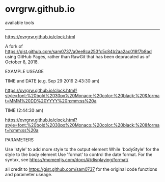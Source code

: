 # ovrgrw.github.io

available tools
_______________

https://ovrgrw.github.io/clock.html

A fork of https://gist.github.com/sam0737/a0ee8ca253fc5c84b2aa2ac018f7b8ad using GitHub Pages, rather than RawGit that has been depracated as of October 8, 2018.

EXAMPLE USEAGE

TIME and DATE (e.g. Sep 29 2019 2:43:30 am)

https://ovrgrw.github.io/clock.html?style=font:%20bold%2030px%20Monaco;%20color:%20black;%20&format=MMM%20DD%20YYYY%20h:mm:ss%20a

TIME (2:44:30 am)

https://ovrgrw.github.io/clock.html?style=font:%20bold%2030px%20Monaco;%20color:%20black;%20&format=h:mm:ss%20a

PARAMETERS

Use 'style' to add more style to the output element
While 'bodyStyle' for the style to the body element
Use 'format' to control the date format. For the syntax, see https://momentjs.com/docs/#/displaying/format/


all credit to https://gist.github.com/sam0737 for the original code functions and parameter useage.
